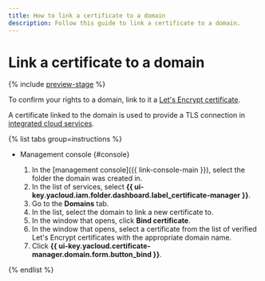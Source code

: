 ```yaml
---
title: How to link a certificate to a domain
description: Follow this guide to link a certificate to a domain.
---
```


# Link a certificate to a domain

{% include [preview-stage](../../../_includes/certificate-manager/preview-stage.md) %}

To confirm your rights to a domain, link to it a [Let's Encrypt certificate](../../concepts/managed-certificate.md).

A certificate linked to the domain is used to provide a TLS connection in [integrated cloud services](../../concepts/domains/services.md).

{% list tabs group=instructions %}

- Management console {#console}

    1. In the [management console]({{ link-console-main }}), select the folder the domain was created in.
    1. In the list of services, select **{{ ui-key.yacloud.iam.folder.dashboard.label_certificate-manager }}**.
    1. Go to the **Domains** tab.
    1. In the list, select the domain to link a new certificate to.
    1. In the window that opens, click **Bind certificate**.
    1. In the window that opens, select a certificate from the list of verified Let's Encrypt certificates with the appropriate domain name.
    1. Click **{{ ui-key.yacloud.certificate-manager.domain.form.button_bind }}**.

{% endlist %}